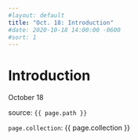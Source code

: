 ```yaml
---
#layout: default
title: "Oct. 18: Introduction"
#date: 2020-10-18 14:00:00 -0600
#sort: 1
---
```


# Introduction
October 18

source: `{{ page.path }}`

`page.collection`: {{ page.collection }}
